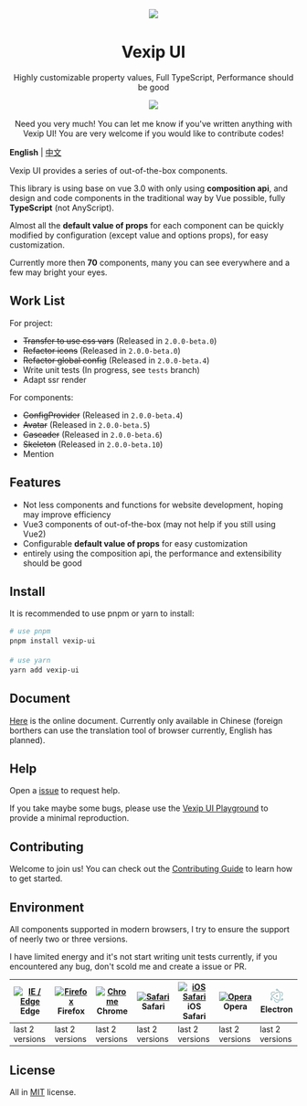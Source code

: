 <p align="center">
  <a href="https://www.vexipui.com/" target="_blank" rel="noopener noreferrer">
    <img
      src="https://raw.githubusercontent.com/qmhc/vexip-ui/main/docs/public/logo.png"
      style="width: 180px;"
    />
  </a>
</p>

<h1 align="center">Vexip UI</h1>

<p align="center">
  Highly customizable property values, Full TypeScript, Performance should be good
</p>

<p align="center">
  <img src="https://img.shields.io/github/package-json/v/qmhc/vexip-ui" />
</p>

<p align="center">
  Need you very much! You can let me know if you've written anything with Vexip UI! You are very welcome if you would like to contribute codes!
</p>

**English** | [中文](./README.zh-CN.md)

Vexip UI provides a series of out-of-the-box components.

This library is using base on vue 3.0 with only using **composition api**, and design and code components in the traditional way by Vue possible, fully **TypeScript** (not AnyScript).

Almost all the **default value of props** for each component can be quickly modified by configuration (except value and options props), for easy customization.

Currently more then **70** components, many you can see everywhere and a few may bright your eyes.

## Work List

For project:

- ~~Transfer to use css vars~~ (Released in `2.0.0-beta.0`)
- ~~Refactor icons~~ (Released in `2.0.0-beta.0`)
- ~~Refactor global config~~ (Released in `2.0.0-beta.4`)
- Write unit tests (In progress, see `tests` branch)
- Adapt ssr render

For components:

- ~~ConfigProvider~~ (Released in `2.0.0-beta.4`)
- ~~Avatar~~ (Released in `2.0.0-beta.5`)
- ~~Cascader~~ (Released in `2.0.0-beta.6`)
- ~~Skeleton~~ (Released in `2.0.0-beta.10`)
- Mention

## Features

- Not less components and functions for website development, hoping may improve efficiency
- Vue3 components of out-of-the-box (may not help if you still using Vue2)
- Configurable **default value of props** for easy customization
- entirely using the composition api, the performance and extensibility should be good

## Install

It is recommended to use pnpm or yarn to install:

```sh
# use pnpm
pnpm install vexip-ui

# use yarn
yarn add vexip-ui
```

## Document

[Here](https://www.vexipui.com) is the online document. Currently only available in Chinese (foreign borthers can use the translation tool of browser currently, English has planned).

## Help

Open a [issue](https://github.com/qmhc/vexip-ui/issues) to request help.

If you take maybe some bugs, please use the [Vexip UI Playground](https://playground.vexipui.com/) to provide a minimal reproduction.

## Contributing

Welcome to join us! You can check out the [Contributing Guide](./CONTRIBUTING.md) to learn how to get started.

## Environment

All components supported in modern browsers, I try to ensure the support of neerly two or three versions.

I have limited energy and it's not start writing unit tests currently, if you encountered any bug, don't scold me and create a issue or PR.

| [<img src="https://raw.githubusercontent.com/alrra/browser-logos/master/src/edge/edge_48x48.png" alt="IE / Edge" width="24" height="24" />](http://godban.github.io/browsers-support-badges/)<br/>Edge | [<img src="https://raw.githubusercontent.com/alrra/browser-logos/master/src/firefox/firefox_48x48.png" alt="Firefox" width="24" height="24" />](http://godban.github.io/browsers-support-badges/)<br/>Firefox | [<img src="https://raw.githubusercontent.com/alrra/browser-logos/master/src/chrome/chrome_48x48.png" alt="Chrome" width="24" height="24" />](http://godban.github.io/browsers-support-badges/)<br/>Chrome | [<img src="https://raw.githubusercontent.com/alrra/browser-logos/master/src/safari/safari_48x48.png" alt="Safari" width="24" height="24" />](http://godban.github.io/browsers-support-badges/)<br/>Safari | [<img src="https://raw.githubusercontent.com/alrra/browser-logos/master/src/safari-ios/safari-ios_48x48.png" alt="iOS Safari" width="24" height="24" />](http://godban.github.io/browsers-support-badges/)<br/>iOS Safari | [<img src="https://raw.githubusercontent.com/alrra/browser-logos/master/src/opera/opera_48x48.png" alt="Opera" width="24" height="24" />](http://godban.github.io/browsers-support-badges/)<br/>Opera | [<img src="https://raw.githubusercontent.com/alrra/browser-logos/master/src/electron/electron_48x48.png" alt="Electron" width="24" height="24" />](http://godban.github.io/browsers-support-badges/)<br/>Electron |
| --------------------------------------------------------------------------------------------------------------------------------------------------------------------------------------------------------------- | ----------------------------------------------------------------------------------------------------------------------------------------------------------------------------------------------------------------- | ------------------------------------------------------------------------------------------------------------------------------------------------------------------------------------------------------------- | ------------------------------------------------------------------------------------------------------------------------------------------------------------------------------------------------------------- | ----------------------------------------------------------------------------------------------------------------------------------------------------------------------------------------------------------------------------- | --------------------------------------------------------------------------------------------------------------------------------------------------------------------------------------------------------- | --------------------------------------------------------------------------------------------------------------------------------------------------------------------------------------------------------------------- |
| last 2 versions                                                                                                                                                                                                            | last 2 versions                                                                                                                                                                                                   | last 2 versions                                                                                                                                                                                               | last 2 versions                                                                                                                                                                                               | last 2 versions                                                                                                                                                                                                               | last 2 versions                                                                                                                                                                                           | last 2 versions                                                                                                                                                                                                       |

## License

All in [MIT](./LICENSE) license.
